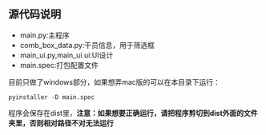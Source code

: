 ## 源代码说明

- main.py:主程序
- comb_box_data.py:干员信息，用于筛选框
- main_ui.py,main_ui.ui:UI设计
- main.spec:打包配置文件

目前只做了windows部分，如果想弄mac版的可以在本目录下运行：

```
pyinstaller -D main.spec
```

程序会保存在dist里，**注意：如果想要正确运行，请把程序剪切到dist外面的文件夹里，否则相对路径不对无法运行**